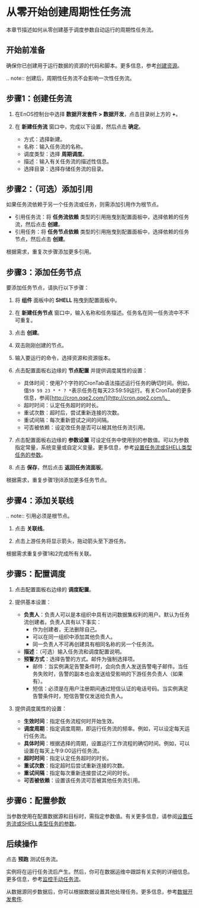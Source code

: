 # 从零开始创建周期性任务流


本章节描述如何从零创建基于调度参数自动运行的周期性任务流。


## 开始前准备<beforestart>

确保你已创建用于运行数据的资源的代码和脚本。更多信息，参考[创建资源](creating_resource)。

.. note:: 创建后，周期性任务流不会影响一次性任务流。


## 步骤1：创建任务流<createworkflow>

1. 在EnOS控制台中选择 **数据开发套件 > 数据开发**，点击目录树上方的 **+**。

2. 在 **新建任务流** 窗口中，完成以下设置，然后点击 **确定**。

   - 方式：选择新建。
   - 名称：输入任务流的名称。
   - 调度类型：选择 **周期调度**。
   - 描述：输入有关任务流的描述性信息。
   - 选择目录：选择存储任务流的目录。


## 步骤2：（可选）添加引用<addreference>

如果任务流依赖于另一个任务流或任务，则需添加引用作为根节点。

- 引用任务流：将 **任务流依赖** 类型的引用拖曳到配置面板中，选择依赖的任务流，然后点击 **创建**。
- 引用任务：将 **任务节点依赖** 类型的引用拖曳到配置面板中，选择依赖的任务节点，然后点击 **创建**。

根据需求，重复次步骤添加更多引用。

## 步骤3：添加任务节点<addnode>

要添加任务节点，请执行以下步骤：

1. 将 **组件** 面板中的 **SHELL** 拖曳到配置面板中。

2. 在 **新建任务节点** 窗口中，输入名称和任务描述。任务名在同一任务流中不不可重复。

3. 点击 **创建**。

4. 双击刚刚创建的节点。

5. 输入要运行的命令，选择资源和资源版本。

6. 点击配置面板右边缘的 **节点配置** 并提供调度属性的设置：

   - 具体时间：使用7个字符的CronTab语法描述运行任务的确切时间。例如，值`59 59 23 * * ? *`表示任务在每天23:59:59运行。有关CronTab的更多信息，参阅[http://cron.qqe2.com/](http://cron.qqe2.com/)。
   - 超时时间：认定任务超时的时长。
   - 重试次数：超时后，尝试重新连接的次数。
   - 重试间隔：每次重新尝试之间的间隔。
   - 可否被依赖：设定改任务是否可以被其他任务流引用。

7. 点击配置面板右边缘的 **参数设置** 可设定任务中使用到的参数值。可以为参数指定常量，系统变量或自定义变量。更多信息，参考[设置任务流或SHELL类型任务的参数](setting_parameters)。

8. 点击 **保存**，然后点击 **返回任务流面板**。

根据需求，重复步骤1到8添加更多任务节点。


## 步骤4：添加关联线<addline>

.. note:: 引用必须是根节点。

1. 点击 **关联线**。

2. 点击上游任务将显示箭头，拖动箭头至下游任务。

根据需求重复步骤1和2完成所有关联。


## 步骤5：配置调度<configschedule>

1. 点击配置面板右边缘的 **调度配置**。

2. 提供基本设置：

   - **负责人**：负责人可以是本组织中具有访问数据集权利的用户。默认为任务流创建者。负责人具有以下事实：
     - 作为创建者，无法删除自己。
     - 可以在同一组织中添加其他负责人。
     - 同一负责人不可再创建具有相同名称的另一个任务流。
   - **描述**：（可选）输入任务流和调度配置说明。
   - **预警方式**：选择告警的方式。邮件为强制选择项。
     - 邮件：当实例满足告警条件时，会向负责人发送告警电子邮件。当任务失败时，告警的副本也会发送给受影响的下游任务负责人（如果有）。
     - 短信：必须是在用户注册期间通过短信认证的电话号码。当实例满足告警条件时，短信告警仅发送给负责人。

3. 提供调度属性的设置：

   - **生效时间**：指定任务流程何时开始生效。
   - **调度周期**：指定调度周期，即运行任务流的频率。例如，可以设定每天运行任务流。
   - **具体时间**：根据选择的周期，设置运行工作流程的确切时间。例如，可以设置在每天上午9:00运行任务流。
   - **超时时间**：指定认定任务超时的时长。
   - **重试次数**：指定超时后尝试重新连接的次数。
   - **重试间隔**：指定每次重新连接尝试之间的时长。
   - **可否被依赖**：设置该任务流可否被其他任务流引用。



## 步骤6：配置参数<configparameter>

当参数使用在配置数据源和目标时，需指定参数值。有关更多信息，请参阅[设置任务流或SHELL类型任务的参数](setting_parameters)。


## 后续操作<followup>

点击 **预跑** 测试任务流。

实例将在运行任务流后产生。然后，你可在数据运维中跟踪有关实例的详细信息。更多信息，参考[监控手动任务流](../task_monitor/monitoring_workflow_manual)。

从数据源同步数据后，你可以根据数据设置其他处理任务。更多信息，参考[数据开发套件](dataide_overview).
